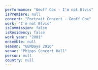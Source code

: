 ```yaml
---
performance: "Geoff Cox - I'm not Elvis"
isPremiere: null
concert: "Portrait Concert - Geoff Cox"
work: "I'm not Elvis"
isCommission: false
isResidency: false
work_year: "2001"
ensemble: null
season: "GEMDays 2010"
venue: "Phipps Concert Hall"
person: null
country: null
---
```


